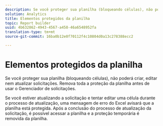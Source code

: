 ```yaml
---
description: Se você proteger sua planilha (bloqueando células), não poderá criar, editar nem atualizar solicitações. Remova toda a proteção da planilha antes de usar o Gerenciador de solicitações.
solution: Analytics
title: Elementos protegidos da planilha
topic: Report builder
uuid: 4b632862-4943-4567-a458-46a6548952fa
translation-type: tm+mt
source-git-commit: 16ba0b12e0f70112f4c10804d0a13c278388ecc2

---
```



# Elementos protegidos da planilha

Se você proteger sua planilha (bloqueando células), não poderá criar, editar nem atualizar solicitações. Remova toda a proteção da planilha antes de usar o Gerenciador de solicitações.

Se você estiver atualizando a solicitação e tentar editar uma célula durante o processo de atualização, uma mensagem de erro do Excel avisará que a planilha está protegida. Após a conclusão do processo de atualização da solicitação, é possível acessar a planilha e a proteção temporária é removida da planilha.
